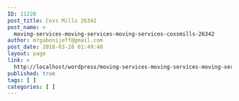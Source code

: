 ```yaml
---
ID: 11228
post_title: Coxs Mills 26342
post_name: >
  moving-services-moving-services-moving-services-coxsmills-26342
author: mrgabonijeff@gmail.com
post_date: 2018-03-28 01:49:48
layout: page
link: >
  http://localhost/wordpress/moving-services-moving-services-moving-services-coxsmills-26342/
published: true
tags: [ ]
categories: [ ]
---
```

